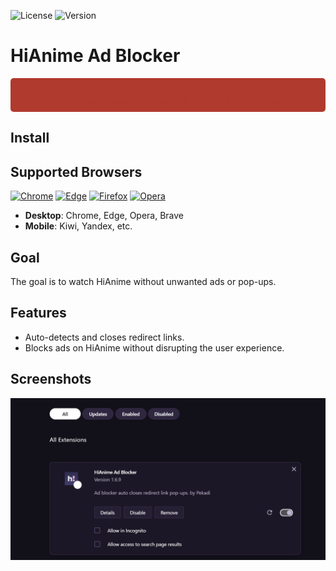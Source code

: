 ![License](https://img.shields.io/badge/license-MIT-green) ![Version](https://img.shields.io/badge/version-1.6.9-brightgreen)

# HiAnime Ad Blocker

<div style="background-color: #b03a2e; padding: 10px; border-radius: 5px; color: #b03a2e;">
    <strong>Important</strong><br>
    This Ad Blocker auto-detects redirect URL links and auto-closes tabs.
</div>


## Install

## Supported Browsers

[![Chrome](images/chrome-icon.png)](https://www.google.com/chrome/) 
[![Edge](images/edge-icon.png)](https://www.microsoft.com/edge) 
[![Firefox](images/firefox-icon.png)](https://www.mozilla.org/firefox/) 
[![Opera](images/opera-icon.png)](https://www.opera.com/) 


- **Desktop**: Chrome, Edge, Opera, Brave
- **Mobile**: Kiwi, Yandex, etc.

## Goal

The goal is to watch HiAnime without unwanted ads or pop-ups.

## Features

- Auto-detects and closes redirect links.
- Blocks ads on HiAnime without disrupting the user experience.

## Screenshots

![Ad Blocker Screenshot](https://github.com/Pekadii/HiAnimeAdBlocker/blob/main/Thumbnail.png)
